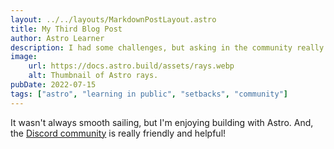 ```yaml
---
layout: ../../layouts/MarkdownPostLayout.astro
title: My Third Blog Post
author: Astro Learner
description: I had some challenges, but asking in the community really helped!
image:
    url: https://docs.astro.build/assets/rays.webp
    alt: Thumbnail of Astro rays.
pubDate: 2022-07-15
tags: ["astro", "learning in public", "setbacks", "community"]
---
```

It wasn't always smooth sailing, but I'm enjoying building with Astro. And, the [Discord community](https://astro.build/chat) is really friendly and helpful!